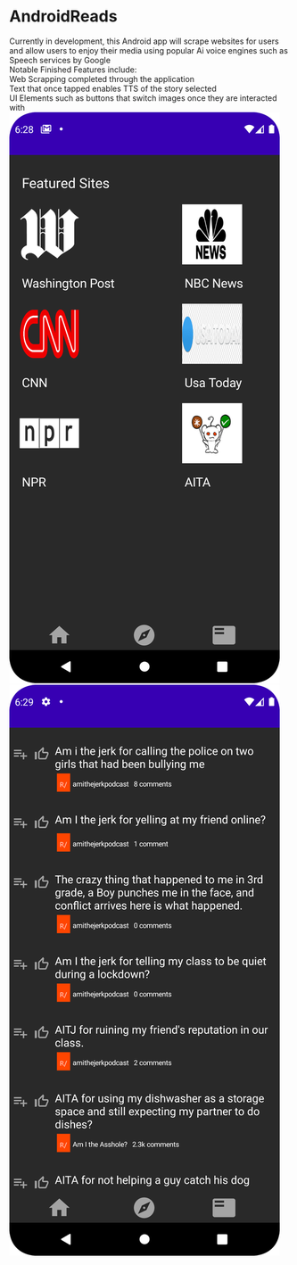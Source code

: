 ﻿# AndroidReads
Currently in development, this Android app will scrape websites for users and allow users to enjoy their media using popular Ai voice engines such as Speech services by Google <br>
Notable Finished Features include:<br>
Web Scrapping completed through the application<br>
Text that once tapped enables TTS of the story selected<br>
UI Elements such as buttons that switch images once they are interacted with<br>
![alt text](https://github.com/Joshober/AndroidReads/blob/main/Home.png)
![alt text](https://github.com/Joshober/AndroidReads/blob/main/explore.png)
